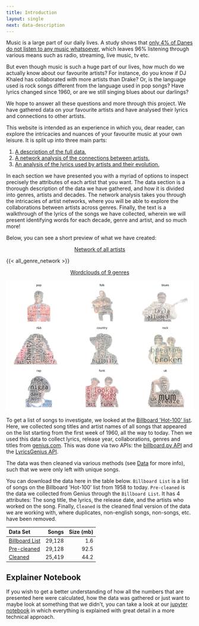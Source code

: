 ```yaml
---
title: Introduction
layout: single
next: data-description
---
```


Music is a large part of our daily lives. A study shows that [only 4% of Danes do not listen to any music whatsoever](https://www.dst.dk/da/Statistik/emner/kultur-og-fritid/musik/musikvaner), which leaves 96% listening through various means such as radio, streaming, live music, tv etc. 

But even though music is such a huge part of our lives, how much do we actually know about our favourite artists? For instance, do you know if DJ Khaled has collaborated with more artists than Drake? Or, is the language used is rock songs different from the language used in pop songs? Have lyrics changed since 1960, or are we still singing blues about our darlings? 

We hope to answer all these questions and more through this project. We have gathered data on your favourite artists and have analysed their lyrics and connections to other artists.

This website is intended as an experience in which you, dear reader, can explore the intricacies and nuances of your favourite music at your own leisure. It is split up into three main parts:
1. [A description of the full data.](./data-description)
2. [A network analysis of the connections between artists.](./network-analysis)
3. [An analysis of the lyrics used by artists and their evolution.](./text-analysis)

In each section we have presented you with a myriad of options to inspect precisely the attributes of each artist that you want. The data section is a thorough description of the data we have gathered, and how it is divided into genres, artists and decades. The network analysis takes you through the intricacies of artist networks, where you will be able to explore the collaborations between artists across genres. Finally, the text is a walkthrough of the lyrics of the songs we have collected, wherein we will present identifying words for each decade, genre and artist, and so much more!

Below, you can see a short preview of what we have created:

<p style="text-align: center;"> <a href="https://davidariostenfeldt.github.io/project_website/network-analysis/">Network of all artists </a></p>

{{< all_genre_network >}}

<p style="text-align: center;"> <a href="https://davidariostenfeldt.github.io/project_website/text-analysis/">Wordclouds of 9 genres </a></p>

![](/images/genre_clouds.png)

To get a list of songs to investigate, we looked at the [Billboard 'Hot-100' list](https://www.billboard.com/charts/hot-100/). Here, we collected song titles and artist names of all songs that appeared on the list starting from the first week of 1960, all the way to today. Then we used this data to collect lyrics, release year, collaborations, genres and titles from [genius.com](https://genius.com/Rick-astley-never-gonna-give-you-up-lyrics). This was done via two APIs: the [billboard.py API](https://github.com/guoguo12/billboard-charts) and the [LyricsGenius API](https://lyricsgenius.readthedocs.io/en/master/).

The data was then cleaned via various methods (see [Data](./data-description) for more info), such that we were only left with unique songs.

You can download the data here in the table below. `Billboard List` is a list of songs on the Billboard 'Hot-100' list from 1958 to today. `Pre-cleaned` is the data we collected from Genius through the `Billboard List`. It has 4 attributes: The song title, the lyrics, the release date, and the artists who worked on the song. Finally, `Cleaned` is the cleaned final version of the data we are working with, where duplicates, non-english songs, non-songs, etc. have been removed.

| Data Set                                                                                             |  Songs | Size (mb) |
|:-----------------------------------------------------------------------------------------------------|-------:|----------:|
| [Billboard List](https://drive.google.com/file/d/1Gd4YH_U98Z8mellnIV_haINLL4UhLJKG/view?usp=sharing) | 29,128 |       1.6 |
| [Pre-cleaned](https://drive.google.com/file/d/1cyiIWnXD_0CHLsj8C0tcwNadfYI7z8FD/view?usp=sharing)    | 29,128 |      92.5 |
| [Cleaned](https://drive.google.com/file/d/1Zhof84KbTJa3a1zfhN3TcwdWqPFCTnEv/view?usp=sharing)        | 25,419 |      44.2 |



## Explainer Notebook
If you wish to get a better understanding of how all the numbers that are presented here were calculated, how the data was gathered or just want to maybe look at something that we didn't, you can take a look at our [jupyter notebook](explainer-notebook.html) in which everything is explained with great detail in a more technical approach.
